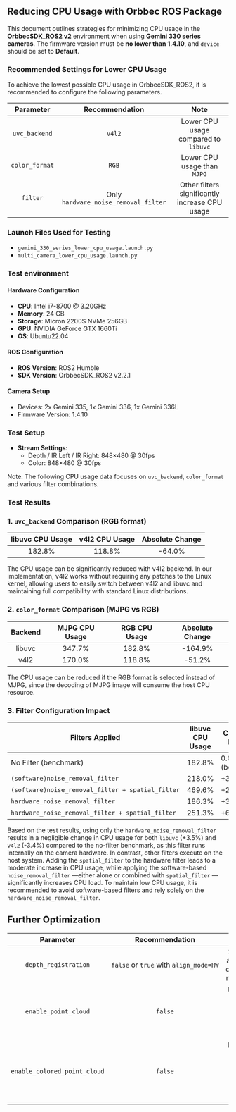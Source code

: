 ## Reducing CPU Usage with Orbbec ROS Package

This document outlines strategies for minimizing CPU usage in the **OrbbecSDK_ROS2 v2** environment when using **Gemini 330 series cameras**. The firmware version must be **no lower than 1.4.10**, and `device` should be set to **Default**.

### Recommended Settings for Lower CPU Usage

To achieve the lowest possible CPU usage in OrbbecSDK_ROS2, it is recommended to configure the following parameters.

|    Parameter    |             Recommendation             |                      Note                      |
| :--------------: | :------------------------------------: | :--------------------------------------------: |
| `uvc_backend` |                `v4l2`                |     Lower CPU usage compared to `libuvc`     |
| `color_format` |                `RGB`                |         Lower CPU usage than `MJPG`         |
|    `filter`    | Only `hardware_noise_removal_filter` | Other filters significantly increase CPU usage |

### Launch Files Used for Testing

* `gemini_330_series_lower_cpu_usage.launch.py`
* `multi_camera_lower_cpu_usage.launch.py`

### Test environment

#### Hardware Configuration

* **CPU**: Intel i7-8700 @ 3.20GHz
* **Memory**: 24 GB
* **Storage**: Micron 2200S NVMe 256GB
* **GPU**: NVIDIA GeForce GTX 1660Ti
* **OS**: Ubuntu22.04

#### ROS Configuration

* **ROS Version**: ROS2 Humble
* **SDK Version**: OrbbecSDK_ROS2 v2.2.1

#### Camera Setup

* Devices: 2x Gemini 335, 1x Gemini 336, 1x Gemini 336L
* Firmware Version: 1.4.10

### Test Setup

* **Stream Settings:**
  * Depth / IR Left / IR Right: 848×480 @ 30fps
  * Color: 848×480 @ 30fps

Note: The following CPU usage data focuses on `uvc_backend`, `color_format` and various filter combinations.

### Test Results

### 1.  `uvc_backend` Comparison (RGB format)

| libuvc CPU Usage | v4l2 CPU Usage | Absolute Change |
| :--------------: | :------------: | :-------------: |
|      182.8%      |     118.8%     |     -64.0%     |

The CPU usage can be significantly reduced with v4l2 backend. In our implementation, v4l2 works without requiring any patches to the Linux kernel, allowing users to easily switch between v4l2 and libuvc and maintaining full compatibility with standard Linux distributions.

### 2. `color_format` Comparison (MJPG vs RGB)

| Backend | MJPG CPU Usage | RGB CPU Usage | Absolute Change |
| :-----: | :------------: | :-----------: | :-------------: |
| libuvc |     347.7%     |    182.8%    |     -164.9%     |
|  v4l2  |     170.0%     |    118.8%    |     -51.2%     |

The CPU usage can be reduced if the RGB format is selected instead of MJPG, since the decoding of MJPG image will consume the host CPU resource.

### 3. Filter Configuration Impact

| Filters Applied                                       | libuvc CPU Usage | CPU Usage Increase | v4l2 CPU Usage | CPU Usage Increase |
| ----------------------------------------------------- | ---------------- | ------------------ | -------------- | ------------------ |
| No Filter (benchmark)                                 | 182.8%           | 0.0%(benchmark)    | 118.8%         | 0.0%(benchmark)    |
| `(software)noise_removal_filter`                    | 218.0%           | +35.2%             | 128.5%         | +9.7%              |
| `(software)noise_removal_filter + spatial_filter` | 469.6%           | +286.8%            | 336.7%         | +217.9%            |
| `hardware_noise_removal_filter`                     | 186.3%           | +3.5%              | 115.4%         | -3.4%              |
| `hardware_noise_removal_filter + spatial_filter`  | 251.3%           | +68.5%             | 152.5%         | +33.7%             |

Based on the test results, using only the `hardware_noise_removal_filter` results in a negligible change in CPU usage for both `libuvc` (+3.5%) and `v4l2` (-3.4%) compared to the no-filter benchmark, as this filter runs internally on the camera hardware. In contrast, other filters execute on the host system. Adding the `spatial_filter` to the hardware filter leads to a moderate increase in CPU usage, while applying the software-based `noise_removal_filter` —either alone or combined with `spatial_filter` —significantly increases CPU load. To maintain low CPU usage, it is recommended to avoid software-based filters and rely solely on the `hardware_noise_removal_filter`.

## Further Optimization

|           Parameter           |                  Recommendation                  |                      Note                      |
| :----------------------------: | :----------------------------------------------: | :---------------------------------------------: |
|     `depth_registration`     | `false` or `true` with `align_mode=HW` |      Software alignment consumes more CPU      |
|     `enable_point_cloud`     |                    `false`                    |     Disabling point cloud reduces CPU usage     |
| `enable_colored_point_cloud` |                    `false`                    | Disabling colored point cloud reduces CPU usage |

